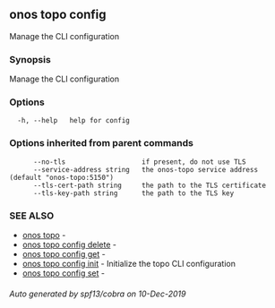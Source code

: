## onos topo config

Manage the CLI configuration

### Synopsis

Manage the CLI configuration

### Options

```
  -h, --help   help for config
```

### Options inherited from parent commands

```
      --no-tls                   if present, do not use TLS
      --service-address string   the onos-topo service address (default "onos-topo:5150")
      --tls-cert-path string     the path to the TLS certificate
      --tls-key-path string      the path to the TLS key
```

### SEE ALSO

* [onos topo](onos_topo.md)	 - 
* [onos topo config delete](onos_topo_config_delete.md)	 - 
* [onos topo config get](onos_topo_config_get.md)	 - 
* [onos topo config init](onos_topo_config_init.md)	 - Initialize the topo CLI configuration
* [onos topo config set](onos_topo_config_set.md)	 - 

###### Auto generated by spf13/cobra on 10-Dec-2019
